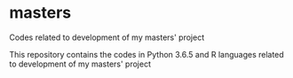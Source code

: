 # masters
Codes related to development of my masters' project

This repository contains the codes in Python 3.6.5 and R languages related to development of my masters' project
